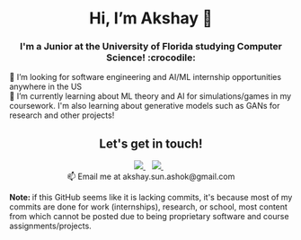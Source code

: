 <h1 align='center'>
           Hi, I’m Akshay 👋
</h1>

<h3 align='center'>
  I'm a Junior at the University of Florida studying Computer Science! :crocodile:
</h3>

<p align='left'>
  👀 I’m looking for software engineering and AI/ML internship opportunities anywhere in the US<br/>
  🌱 I’m currently learning about ML theory and AI for simulations/games in my coursework. I'm also learning about generative models such as GANs for research and other projects!<br/>
</p>

<h2 align='center'>
  Let's get in touch!<br/>
</h2>

<p align='center'>             
  <a href="http://www.twitter.com/akshaysashok">
    <img src="https://img.shields.io/badge/Twitter-1DA1F2?style=for-the-badge&logo=twitter&logoColor=white" />        
  </a>&nbsp;&nbsp;
  <a href="https://www.linkedin.com/in/akshayashok1">
    <img src="https://img.shields.io/badge/linkedin-%230077B5.svg?&style=for-the-badge&logo=linkedin&logoColor=white" />
  </a>&nbsp;&nbsp;<br/>
  📫 Email me at akshay.sun.ashok@gmail.com
</p>

<p align='left'>
  <b>Note: </b>if this GitHub seems like it is lacking commits, it's because most of my commits are done for work (internships), research, or school, most content from which cannot be posted due to being proprietary software and course assignments/projects.
</p>

<!--
**AkshayAshok2/AkshayAshok2** is a ✨ _special_ ✨ repository because its `README.md` (this file) appears on your GitHub profile.

Here are some ideas to get you started:

- 🔭 I’m currently working on ...
- 🌱 I’m currently learning ...
- 👯 I’m looking to collaborate on ...
- 🤔 I’m looking for help with ...
- 💬 Ask me about ...
- 📫 How to reach me: ...
- 😄 Pronouns: ...
- ⚡ Fun fact: ...
-->


